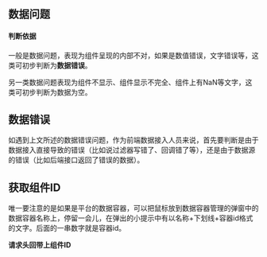 ## 数据问题

#### 判断依据

一般是数据问题，表现为组件呈现的内部不对，如果是数值错误，文字错误等，这类可初步判断为**数据错误**。

另一类数据问题表现为组件不显示、组件显示不完全、组件上有NaN等文字，这类可初步判断为数据为空。

## 数据错误

如遇到上文所述的数据错误问题，作为前端数据接入人员来说，首先要判断是由于数据接入直接导致的错误（比如说过滤器写错了、回调错了等），还是由于数据源的错误（比如后端接口返回了错误的数据）。

## 获取组件ID

唯一要注意的是如果是平台的数据容器，可以把鼠标放到数据容器管理的弹窗中的数据容器名称上，停留一会儿，在弹出的小提示中有以名称+下划线+容器id格式的文字。后面的一串数字就是容器id。

**请求头回带上组件ID**
